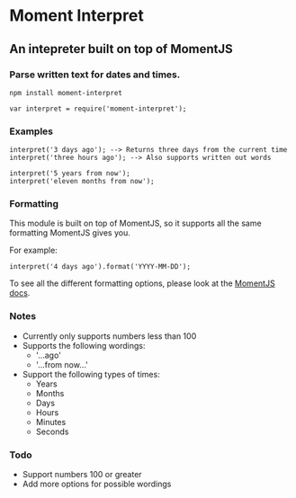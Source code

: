 # Moment Interpret
## An intepreter built on top of MomentJS
### Parse written text for dates and times.

```
npm install moment-interpret
```

```
var interpret = require('moment-interpret');
```

### Examples
```
interpret('3 days ago'); --> Returns three days from the current time
interpret('three hours ago'); --> Also supports written out words

interpret('5 years from now');
interpret('eleven months from now');
```

### Formatting
This module is built on top of MomentJS, so it supports all the same formatting MomentJS gives you.

For example:
```
interpret('4 days ago').format('YYYY-MM-DD');
```

To see all the different formatting options, please look at the [MomentJS docs](http://momentjs.com/docs/).

### Notes
* Currently only supports numbers less than 100
* Supports the following wordings:
  * '...ago'
  * '...from now...'
* Support the following types of times:
  * Years
  * Months
  * Days
  * Hours
  * Minutes
  * Seconds

### Todo
* Support numbers 100 or greater
* Add more options for possible wordings